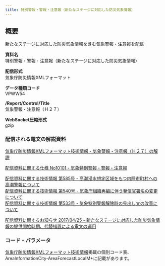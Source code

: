 ```yaml
---
title: 特別警報・警報・注意報（新たなステージに対応した防災気象情報）
---
```


## 概要
新たなステージに対応した防災気象情報を含む気象警報・注意報を配信

**資料名** <br/>
 特別警報・警報・注意報（新たなステージに対応した防災気象情報）
 
**配信形式** <br/>
 気象庁防災情報XMLフォーマット

**データ種類コード** <br/>
 VPWW54

**/Report/Control/Title** <br/>
 気象警報・注意報（Ｈ２７）
 
**WebSocket圧縮形式** <br/>
 gzip

### 配信される電文の解説資料
[気象庁防災情報XMLフォーマット技術情報 - 気象警報・注意報（Ｈ２７）の解説](https://dmdata.jp/docs/jma/manual/0205-0205.pdf)
 
 
[配信資料に関する仕様 No10101 - 気象特別警報・警報・注意報](https://www.data.jma.go.jp/suishin/shiyou/pdf/no10101)


[配信資料に関する技術情報 第585号 - 高潮浸水想定区域をもつ内陸市町村への高潮警報について](https://dmdata.jp/docs/jma/technical/585.pdf) <br/>
[配信資料に関する技術情報 第540号 - 気象庁組織再編に伴う発信官署名の変更について](https://dmdata.jp/docs/jma/technical/540.pdf) <br/>
[配信資料に関する技術情報 第533号 - 気象特別警報解除時の見出し文の改善について](https://dmdata.jp/docs/jma/technical/533.pdf)
 

[配信資料に関するお知らせ 2017/04/25 - 新たなステージに対応した防災気象情報の提供開始時期、代替措置による電文の運用](https://dmdata.jp/docs/jma/notice/20170425a.pdf)
 
### コード・パラメータ
[気象庁防災情報XMLフォーマット技術情報](http://xml.kishou.go.jp/tec_material.html)掲載の個別コード表、AreaInformationCity-AreaForecastLocalM+に記載があります。
